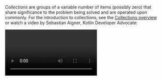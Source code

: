 [//]: # (title: Collections and iterating through them)

_Collections_ are groups of a variable number of items (possibly zero) that share significance to the problem being solved and are operated upon commonly. 
For the introduction to collections, see the [Collections overview](collections-overview.md) or watch a video by Sebastian Aigner, Kotlin Developer Advocate:

<video href="F8jj7e-_jFA" title="Kotlin Collections Overview"/>

> All the examples below use Java and Kotlin standard libraries’ APIs only.
>
{type="note"}

## Operations that are the same in Java and Kotlin

In Kotlin, there are many operations on collections that look absolutely the same as in Java. 

### Operations on lists, sets, queues, and dequeues

| Description | Operation | Kotlin alternatives |
|-------------|-----------|---------------------|
| Add an element or elements | `add()`, `addAll()` | Use the [`plusAssign`(`+=`) operator](collection-plus-minus.md): `collection += element`, `collection += anotherCollection`. |
| Check if a collection contains an element or elements | `contains()`, `containsAll()` | Use the [`in` keyword](collection-elements.md#check-element-existence) to call `contains()` in the operator form: `element in collection`. |
| Check if a collection is empty | `isEmpty()` | Use [`isNotEmpty()`](https://kotlinlang.org/api/latest/jvm/stdlib/kotlin.collections/is-not-empty.html) to check if a collection is not empty. |
| Remove by a condition | `removeIf()` | |
| Leave only selected elements | `retainAll()` | |
| Remove all elements from a collection | `clear()` | |
| Get a stream from a collection | `stream()` | Kotlin has its own way for stream processing – [sequences](#sequences), and methods like [`map`](collection-filtering.md), [`filter`](#filtering). |
| Get an iterator from a collection | `iterator()` | |

### Operations on maps

| Description | Operation | Kotlin alternatives |
|-------------|-----------|---------------------|
| Add an element or elements | `put()`, `putAll()`, `putIfAbsent()`| The assignment `map[key] = value` behaves the same as `put(key, value)`. Also, you may use the [`plusAssign`(`+=`) operator](collection-plus-minus.md): `map += Pair(key, value)` or `map += anotherMap`. |
| Replace an element or elements | `put()`, `replace()`, `replaceAll()` | It's more idiomatic to use the indexing operator: `map[key] = value` instead of `put()` and `replace()`. |
| Get an element | `get()` | Use the indexing operator to get an element: `map[index]`. |
| Check if a map contains an element or elements | `containsKey()`, `containsValue()` | Use the [`in` keyword](collection-elements.md#check-element-existence) to call `contains()` in the operator form: `element in map`. |
| Check if a map is empty |  `isEmpty()` | Use [`isNotEmpty()`](https://kotlinlang.org/api/latest/jvm/stdlib/kotlin.collections/is-not-empty.html) to check if a map is not empty. |
| Remove an element | `remove(key)`, `remove(key, value)` | Use the [`minusAssign`(`-=`) operator](collection-plus-minus.md): `map -= key`. |
| Remove all elements from a map | `clear()` | |
| Get a stream from a map | `stream()` on entries, keys or values | |

### Operations that exist only for lists

| Description | Operation | Kotlin alternatives |
|-------------|-----------|---------------------|
| Get an index of some element | `indexOf()` | |
| Get the last index of some element | `lastIndexOf()` | |
| Get an element | `get()` | Use the indexing operator to get an element: `list[index]`. |
| Take a sublist | `subList()` | |
| Replace an element or elements | `set()`,  `replaceAll()` | Use the indexing operator instead of `set()`: `list[index] = value`. |

## Operations differ a bit

### Operations on any collection

| Description | Java | Kotlin |
|-------------|------|--------|
| Get a collection's size | `size()` | `count()`, `size` |
| Get flat access to nested collection elements | `collectionOfCollections.forEach(flatCollection::addAll)` or `collectionOfCollections.stream().flatMap().collect()` | [`flatten()`](collection-transformations.md#flatten) or [`flatMap()`](https://kotlinlang.org/api/latest/jvm/stdlib/kotlin.collections/flat-map.html) |
| Apply the given function to every element | `stream().map().collect()` | [`map()`](collection-filtering.md) |
| Apply the provided operation to the collection elements sequentially and return the accumulated result | `stream().reduce()` | [`reduce()`, `fold()`](collection-aggregate.md#fold-and-reduce) |
| Group elements by a classifier | `stream().collect(Collectors.groupingBy(classifier))` | [`groupBy()`](collection-grouping.md) |
| Group elements by a classifier and count them | `stream().collect(Collectors.groupingBy(classifier, counting()))` | [`eachCount()`](collection-grouping.md) |
| Filter by a condition | `stream().filter().collect()` | [`filter()`](https://kotlinlang.org/api/latest/jvm/stdlib/kotlin.collections/filter.html) |
| Check whether collection elements satisfy a condition | `stream().noneMatch()`, `stream().anyMatch()`, `stream().allMatch()` | [`none()`, `any()`, `all()`](collection-filtering.md) |
| Sort elements | `stream().sorted().collect()` | [`sorted()`](collection-ordering.md#natural-order) |
| Take first N elements | `stream().limit(N).collect()` | [`take(N)`](collection-parts.md#take-and-drop) |
| Take elements with a predicate | `stream().takeWhile().collect()` | [`takeWhile()`](collection-parts.md#take-and-drop) |
| Skip first N elements | `stream().skip(N).collect()` | [`drop(N)`](collection-parts.md#take-and-drop) |
| Skip elements with a predicate | `stream().dropWhile().collect()` | [`dropWhile()`](collection-parts.md#take-and-drop) |
| Build maps from the collection elements and certain values associated with them | `stream().collect(toMap(keyMapper, valueMapper))` | [`associate()`](collection-transformations.md#associate) |

To perform all the operations listed above on maps, get an `entrySet` of a map firstly.

### Operations on lists

| Description | Java | Kotlin |
|-------------|------|--------|
| Sort a list with a natural order | `sort(null)` | `sort()` |
| Sort a list with a descending order | `sort(comparator)` | `sortDescending()` |
| Remove an element from a list | `remove(index)`, `remove(element)`| `removeAt(index)`, `remove(element)` or [`collection -= element`](collection-plus-minus.md) |
| Fill all elements of a list with some value | `Collections.fill()` | [`fill()`](https://kotlinlang.org/api/latest/jvm/stdlib/kotlin.collections/fill.html) |
| Get unique elements of the list | `stream().distinct().toList()` | [`distinct()`](https://kotlinlang.org/api/latest/jvm/stdlib/kotlin.collections/distinct.html) |

## Operations that don't exist in the Java's standard library

* [`zip()`, `unzip()`](collection-transformations.md) – transform a collection.
* [`aggregate()`](collection-grouping.md) – group by some condition.
* [`takeLast()`, `takeLastWhile()`, `dropLast()`, `dropLastWhile()`](collection-parts.md#take-and-drop) – take or drop elements by a predicate.
* [`slice()`, `chunked()`, `windowed()`](collection-parts.md) – retrieve collection parts.
* [Plus (`+`) and minus (`-`) operators](collection-plus-minus.md) – add or remove elements.

If you want to dive deep into `zip()`, `chunked()`, `windowed()`, and some other operations, watch a video by Sebastian Aigner, 
Kotlin Developer Advocate, about advanced collection operations in Kotlin:

<video href="N4CpLxGJlq0" title="Advanced Collection Operations"/>

Below are examples of differences between the same actions and concepts in Java and Kotlin code.

## Mutability

In Java, there are mutable collections:

```java
// Java
// This list is mutable!
public List<Customer> getCustomers() { … }
```

Partially mutable:

```java
// Java
List<String> numbers = Arrays.asList("one", "two", "three", "four");
numbers.add("five"); // Fails in runtime with `UnsupportedOperationException`
```

And immutable collections:

```java
// Java
List<String> numbers = new LinkedList<>();
// This list is immutable!
List<String> immutableCollection = Collections.unmodifiableList(numbers);
immutableCollection.add("five"); // Fails in runtime with `UnsupportedOperationException`
```

If you write the last two pieces of code in IntellijIDEA, the IDE will warn you that you’re trying to modify an immutable object, but
it will compile and fail in runtime with `UnsupportedOperationException`. You can’t say if a collection is mutable
looking at its type.

Apparently from Java, in Kotlin you explicitly declare mutable or read-only collections depending on your needs. If you
try to modify a read-only collection, the code won’t compile:

```kotlin
// Kotlin
val numbers = mutableListOf("one", "two", "three", "four")
numbers.add("five")            // This is OK
val immutableNumbers = listOf("one", "two")
//immutableNumbers.add("five") // Compilation error - Unresolved reference: add
```

Read more about immutability in the [Kotlin coding conventions](coding-conventions.md#immutability).

## Covariance

In Java, you can’t pass a collection with a descendant’s type, for example, `Rectangle`, to a function that takes a
collection of this type’s ancestor, for example, `Shape`. To make the code compilable, use the type `? extends Shape`,
so the function can take collections with any inheritors of `Shape`:

```java
// Java
class Shape {}

class Rectangle extends Shape {}

public void doSthWithShapes(List<? extends Shape> shapes) {
/* If using just List<Shape>, the code won't compile when calling 
this function with the List<Rectangle> as the argument as below */
}

public void main() {
   var rectangles = List.of(new Rectangle(), new Rectangle());
   doSthWithShapes(rectangles);
}
```

In Kotlin, the read-only collection types are [covariant](generics.md#variance). This means that, if a `Rectangle` class inherits from the `Shape` class, 
you can use the type `List<Rectangle>` anywhere the `List<Shape>` type is required. 
In other words, the collection types have the same subtyping relationship as the element types. Maps are covariant on the value type, but not on the key type.
In turn, mutable collections aren't covariant; otherwise, this would lead to runtime failures.

```kotlin
// Kotlin
open class Shape(val name: String)

class Rectangle(private val rectangleName: String) : Shape(rectangleName)

fun doSthWithShapes(shapes: List<Shape>) {
    println("The shapes are: ${shapes.joinToString { it.name }}")
}

fun main() {
    val rectangles = listOf(Rectangle("rhombus"), Rectangle("parallelepiped"))
    doSthWithShapes(rectangles)
}
```
{kotlin-runnable="true"}

Read more details about [collections types](collections-overview.md#collection-types).

## Ranges and progressions

In Kotlin, you can create intervals using [ranges](ranges.md#range). For example, `Version(1, 11)..Version(1, 30)` stays for all the versions from `1.11` to `1.30`.
You can check that your version is in the range using the `in` operator: `Version(0, 9) in versionRange`.

In Java, you need to manually check if a `Version` fits both bounds. Compare the code in Java and in Kotlin. In Java:

```java
// Java
class Version implements Comparable<Version> {

    int major;
    int minor;

    Version(int major, int minor) {
        this.major = major;
        this.minor = minor;
    }

    @Override
    public int compareTo(Version o) {
        if (this.major != o.major) {
            return this.major - o.major;
        }
        return this.minor - o.minor;
    }
}

public void compareVersions() {
    var minVersion = new Version(1, 11);
    var maxVersion = new Version(1, 31);

   System.out.println(
           versionIsInRange(new Version(0, 9), minVersion, maxVersion));
   System.out.println(
           versionIsInRange(new Version(1, 20), minVersion, maxVersion));
}

public Boolean versionIsInRange(Version versionToCheck, Version minVersion, 
                                Version maxVersion) {
    return versionToCheck.compareTo(minVersion) >= 0 
            && versionToCheck.compareTo(maxVersion) <= 0;
}
```

In Kotlin, you operate with a range as a whole, without splitting it into two variables, `minVersion` and `maxVersion`, and without comparing them separately:

```kotlin
// Kotlin
class Version(val major: Int, val minor: Int): Comparable<Version> {
    override fun compareTo(other: Version): Int {
        if (this.major != other.major) {
            return this.major - other.major
        }
        return this.minor - other.minor
    }
}

fun main() {
    val versionRange = Version(1, 11)..Version(1, 30)

    println(Version(0, 9) in versionRange)
    println(Version(1, 20) in versionRange)
}
```
{kotlin-runnable="true"}

As soon as you need to exclude one of the bounds, for example, to check if a version is greater or equal (`>=`) the minimal version 
and less (`<`) than the maximal version, such inclusive ranges won't help.

## Comparison by several criteria

In Java, to compare objects by several criteria, you may use
the [`comparing`](https://docs.oracle.com/javase/8/docs/api/java/util/Comparator.html#comparing-java.util.function.Function-)
and [`thenComparingX`](https://docs.oracle.com/javase/8/docs/api/java/util/Comparator.html#thenComparing-java.util.Comparator-)
methods from the [`Comparator`](https://docs.oracle.com/javase/8/docs/api/java/util/Comparator.html) interface. For
example, you want to compare people by their name and age:

```Java
class Person implements Comparable<Person> {
    String name;
    int age;

    public String getName() {
        return name;
    }

    public int getAge() {
        return age;
    }

    Person(String name, int age) {
        this.name = name;
        this.age = age;
    }

    @Override
    public String toString() {
        return this.name + " " + age;
    }
}

public void comparePersons() {
    var persons = List.of(new Person("Jack", 35), new Person("David", 30), 
            new Person("Jack", 25));
    System.out.println(persons.stream().sorted(Comparator
            .comparing(Person::getName)
            .thenComparingInt(Person::getAge)).collect(toList()));
}
```

In Kotlin, you just enumerate by which fields you want to compare:

```kotlin
data class Person(
    val name: String,
    val age: Int
)

fun main() {
    val persons = listOf(Person("Jack", 35), Person("David", 30), 
        Person("Jack", 25))
    println(persons.sortedWith(compareBy(Person::name, Person::age)))
}
```
{kotlin-runnable="true"}

## Sequences

In Java, generate a sequence of numbers this way:

```java
// Java
int sum = IntStream.iterate(1, e -> e + 3)
   .limit(10).sum();
System.out.println(sum); // Prints 145
```

In Kotlin, use _[sequences](sequences.md)_. Multi-step processing of
sequences is executed lazily when possible:
actual computing happens only when the result of the whole processing chain is requested.

```kotlin
fun main() {
//sampleStart
    // Kotlin
    val sum = generateSequence(1) {
        it + 3
    }.take(10).sum()
    println(sum) // Prints 145
//sampleEnd
}
```
{kotlin-runnable="true"}

Sequences may reduce the amount of steps that is needed to perform some filtering operation. 
See the [sequence processing example](sequences.md#sequence-processing-example) that shows the difference between `Iterable` and `Sequence`.

## Removal of elements from a list

In Java, the [`remove()`](https://docs.oracle.com/en/java/javase/17/docs/api/java.base/java/util/List.html#remove(int)) 
function accepts an index of an element to remove.

In case of removal an integer element, use the `Integer.valueOf()` function as the argument for `remove()` function:

```java
// Java
public void remove() {
    List<Integer> numbers = new ArrayList<>();
    numbers.add(1);
    numbers.add(2);
    numbers.add(3);
    numbers.add(1);
    numbers.remove(1); // This removes by index
    System.out.println(numbers); // [1, 3, 1]
    numbers.remove(Integer.valueOf(1));
    System.out.println(numbers); // [3, 1]
}
```

In Kotlin, there are two different functions for removal of an element: by index
– [`removeAt()`](https://kotlinlang.org/api/latest/jvm/stdlib/kotlin.collections/-mutable-list/remove-at.html)
and by value – [`remove()`](https://kotlinlang.org/api/latest/jvm/stdlib/kotlin.collections/-mutable-list/remove.html):

```kotlin
fun main() {
//sampleStart
    // Kotlin
    val numbers = mutableListOf(1, 2, 3, 1)
    numbers.removeAt(0)
    println(numbers) // [2, 3, 1]
    numbers.remove(1)
    println(numbers) // [2, 3]
//sampleEnd
}
```
{kotlin-runnable="true"}

## Traversing a map

In Java, traverse a map via the [`forEach`](https://docs.oracle.com/en/java/javase/17/docs/api/java.base/java/util/Map.html#forEach(java.util.function.BiConsumer)):

```java
// Java
numbers.forEach((k,v) -> System.out.println("Key = " + k + ", Value = " + v));
```

In Kotlin, you can traverse a map using a `for` loop or similar to Java `forEach`:

```kotlin
// Kotlin
for ((k, v) in numbers) {
    println("Key = $k, Value = $v")
}
// Or
numbers.forEach { (k, v) -> println("Key = $k, Value = $v") }
```

## Getting the first and the last items of a possibly empty collection

In Java, you can safely get the first and the last items by checking the size of the collection and using indices:

```java
// Java
var list = new ArrayList<>();
//...
if (list.size() > 0) {
    System.out.println(list.get(0));
    System.out.println(list.get(list.size() - 1));
}
```

And with [`getFirst()`](https://docs.oracle.com/en/java/javase/17/docs/api/java.base/java/util/Deque.html#getFirst())
and [`getLast()`](https://docs.oracle.com/en/java/javase/17/docs/api/java.base/java/util/Deque.html#getLast())
functions for [`Dequeue`](https://docs.oracle.com/en/java/javase/17/docs/api/java.base/java/util/Deque.html) and
its inheritors:

```java
// Java
var dequeue = new ArrayDeque<>();
//...
if (dequeue.size() > 0) {
    System.out.println(dequeue.getFirst());
    System.out.println(dequeue.getLast());
}
```

In Kotlin, there are special
functions [`firstOrNull()`](https://kotlinlang.org/api/latest/jvm/stdlib/kotlin.collections/first-or-null.html)
and [`lastOrNull()`](https://kotlinlang.org/api/latest/jvm/stdlib/kotlin.collections/last-or-null.html). 
Using the [`Elvis operator`](null-safety.md#elvis-operator), you can perform further actions right away depending on the
result of, for example, the `firstOrNull()` function:

```kotlin
// Kotlin
val emails = listOf<String>() // Might be empty
val theOldestEmail = emails.firstOrNull() ?: ""
val theFreshestEmail = emails.lastOrNull() ?: ""
```

## Creating a set from a list

In Java, to create a [`Set`](https://docs.oracle.com/en/java/javase/17/docs/api/java.base/java/util/Set.html) from 
a [`List`](https://docs.oracle.com/en/java/javase/17/docs/api/java.base/java/util/List.html), you can use 
the [`Set.copyOf`](https://docs.oracle.com/en/java/javase/17/docs/api/java.base/java/util/Set.html#copyOf(java.util.Collection)) function:

```java
// Java
public void listToSet() {
    var sourceList = List.of(1, 2, 3, 1);
    var copySet = Set.copyOf(sourceList);
    System.out.println(copySet);
}
```

In Kotlin, use the function `toSet()`:

```kotlin
fun main() {
//sampleStart
    // Kotlin
    val sourceList = listOf(1, 2, 3, 1)
    val copySet = sourceList.toSet()
    println(copySet)
//sampleEnd
}
```
{kotlin-runnable="true"}

## Grouping

In Java, you may group elements with the [Collectors](https://docs.oracle.com/en/java/javase/17/docs/api/java.base/java/util/stream/Collectors.html)' function `groupingBy`:

```Java
// Java
public void analyzeLogs() {
    var requests = List.of(
        new Request("https://kotlinlang.org/docs/home.html", 200),
        new Request("https://kotlinlang.org/docs/home.html", 400),
        new Request("https://kotlinlang.org/docs/comparison-to-java.html", 200)
    );
    var urlsAndRequests = requests.stream().collect(
            Collectors.groupingBy(Request::getUrl));
    System.out.println(urlsAndRequests);
}
```

In Kotlin, use the function [`groupBy()`](https://kotlinlang.org/api/latest/jvm/stdlib/kotlin.collections/group-by.html):

```kotlin
class Request(
    val url: String,
    val responseCode: Int
)

fun main() {
//sampleStart
    // Kotlin
    val requests = listOf(
        Request("https://kotlinlang.org/docs/home.html", 200),
        Request("https://kotlinlang.org/docs/home.html", 400),
        Request("https://kotlinlang.org/docs/comparison-to-java.html", 200)
    )
    println(requests.groupBy(Request::url))
//sampleEnd
}
```
{kotlin-runnable="true"}

## Filtering

In Java, to filter some elements from a collection, you need to use the [Stream API](https://docs.oracle.com/en/java/javase/17/docs/api/java.base/java/util/stream/package-summary.html). 
The Stream API has `intermediate` and `terminal` operations. `filter()` is an intermediate operation, which returns a stream. 
To receive a collection as the output, you need to use some terminal operation, for example, the `collect()`. 
For example, you want only those pairs which keys end with `1` and values are greater than `10`:

```java
// Java
public void filterEndsWith() {
    var numbers = Map.of("key1", 1, "key2", 2, "key3", 3, "key11", 11);
    var filteredNumbers = numbers.entrySet().stream()
        .filter(entry -> entry.getKey().endsWith("1") 
        && entry.getValue() > 10)
        .collect(Collectors.toMap(Map.Entry::getKey, Map.Entry::getValue));
    System.out.println(filteredNumbers);
}
```

In Kotlin, filtering is built-in into collections, and `filter()` returns the same collection type that was filtered. 
So, all you need to write is the `filter()` and it’s predicate:

```kotlin
fun main() {
//sampleStart
    // Kotlin
    val numbers = mapOf("key1" to 1, "key2" to 2, "key3" to 3, "key11" to 11)
    val filteredNumbers = numbers.filter { (key, value) -> key.endsWith("1") 
            && value > 10 }
    println(filteredNumbers)
//sampleEnd
}
```
{kotlin-runnable="true"}

Learn more about [filtering maps](map-operations.md#filter).

### Filtering by type

In Java, to filter some objects by their type and do some actions on them, you need to check its type with 
the [`instanceof`](https://docs.oracle.com/en/java/javase/17/language/pattern-matching-instanceof-operator.html) operator and then do the type cast:

```java
// Java
public void objectIsInstance() {
    var numbers = new ArrayList<>();
    numbers.add(null);
    numbers.add(1);
    numbers.add("two");
    numbers.add(3.0);
    numbers.add("four");
    System.out.println("All String elements in upper case:");
    numbers.stream().filter(it -> it instanceof String)
        .forEach( it -> System.out.println(((String) it).toUpperCase()));
}
```

In Kotlin, you just call [`filterIsInstance<NEEDED_TYPE>()`](https://kotlinlang.org/api/latest/jvm/stdlib/kotlin.collections/filter-is-instance.html) on your collection, 
and type cast is done by [Smart casts](typecasts.md#smart-casts):

```kotlin
// Kotlin
fun main() {
//sampleStart
    // Kotlin
    val numbers = listOf(null, 1, "two", 3.0, "four")
    println("All String elements in upper case:")
    numbers.filterIsInstance<String>().forEach {
        println(it.uppercase())
    }
//sampleEnd
}
```
{kotlin-runnable="true"}

### Test predicates

There are some tasks like checking if all, none or any elements satisfy some condition. 
In Java, you can make all these checks via the [Stream API](https://docs.oracle.com/en/java/javase/17/docs/api/java.base/java/util/stream/package-summary.html) 
functions [`allMatch()`](https://docs.oracle.com/en/java/javase/17/docs/api/java.base/java/util/stream/Stream.html#allMatch(java.util.function.Predicate)), 
[`noneMatch()`](https://docs.oracle.com/en/java/javase/17/docs/api/java.base/java/util/stream/Stream.html#noneMatch(java.util.function.Predicate)), 
[`anyMatch()`](https://docs.oracle.com/en/java/javase/17/docs/api/java.base/java/util/stream/Stream.html#anyMatch(java.util.function.Predicate)):

```java
// Java
public void testPredicates() {
    var numbers = List.of("one", "two", "three", "four");
    System.out.println(numbers.stream().noneMatch(it -> it.endsWith("e"))); // false
    System.out.println(numbers.stream().anyMatch(it -> it.endsWith("e"))); // true
    System.out.println(numbers.stream().allMatch(it -> it.endsWith("e"))); // false
}
```

In Kotlin, there are [extension functions](extensions.md) `none()`, `any()`, and `all()` 
for every [Iterable](https://kotlinlang.org/api/latest/jvm/stdlib/kotlin.collections/-iterable/#kotlin.collections.Iterable) object:

```kotlin
fun main() {
//sampleStart
// Kotlin
    val numbers = listOf("one", "two", "three", "four")
    println(numbers.none { it.endsWith("e") })
    println(numbers.any { it.endsWith("e") })
    println(numbers.all { it.endsWith("e") })
//sampleEnd
}
```
{kotlin-runnable="true"}

Learn more about [test predicates](collection-filtering.md#test-predicates).

## Collection transformation operations

### Zip

In Java, you can clue two collections iterating simultaneously over them:

```java
// Java
public void zip() {
    var colors = List.of("red", "brown");
    var animals = List.of("fox", "bear", "wolf");

    var animalsDescriptions = new ArrayList<String>();
    for(int i = 0; i < Math.min(colors.size(), animals.size()); i++) {
        String animal = animals.get(i);
        String color = colors.get(i);
        animalsDescriptions.add("The " + animal.substring(0, 1).toUpperCase() 
            + animal.substring(1) + " is " + color);
    }
    System.out.println(animalsDescriptions);
}
```

In Kotlin, use [`zip()`](collection-transformations.md#zip) function to do the same in 3 lines instead of 10 lines:

```kotlin
fun main() {
//sampleStart
    // Kotlin
    val colors = listOf("red", "brown")
    val animals = listOf("fox", "bear", "wolf")

    println(colors.zip(animals) { color, animal -> 
        "The ${animal.replaceFirstChar { it.uppercase() }} is $color" })
//sampleEnd
}
```
{kotlin-runnable="true"}

Note that if collections have different sizes, the result of the `zip()` is the smaller size; the last elements of
the larger collection are not included in the result.

### Associate

In Java, to associate elements with some characteristics, you may
use the [Stream API](https://docs.oracle.com/en/java/javase/17/docs/api/java.base/java/util/stream/package-summary.html ):

```java
// Java
public void associate() {
    var numbers = List.of("one", "two", "three", "four");
    var wordAndLength = numbers.stream()
        .collect(toMap(number -> number, String::length));
    System.out.println(wordAndLength);
}
```

In Kotlin, use the [`associate()`](collection-transformations.md#associate) function:

```kotlin
fun main() {
//sampleStart
    // Kotlin
    val numbers = listOf("one", "two", "three", "four")
    println(numbers.associateWith { it.length })
//sampleEnd
}
```
{kotlin-runnable="true"}

## What’s next?

* Visit [Kotlin Koans](koans.md).
* Look through other [Kotlin idioms](idioms.md).
* Learn how to convert existing Java code to Kotlin with [Java to Kotlin converter](mixing-java-kotlin-intellij.md#converting-an-existing-java-file-to-kotlin-with-j2k).
* Discover [collections in Kotlin](collections-overview.md).

If you have a favorite idiom, contribute it by sending a pull request.
